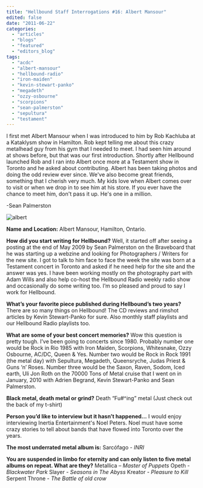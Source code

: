 ```yaml
---
title: "Hellbound Staff Interrogations #16: Albert Mansour"
edited: false
date: "2011-06-22"
categories:
  - "articles"
  - "blogs"
  - "featured"
  - "editors_blog"
tags:
  - "acdc"
  - "albert-mansour"
  - "hellbound-radio"
  - "iron-maiden"
  - "kevin-stewart-panko"
  - "megadeth"
  - "ozzy-osbourne"
  - "scorpions"
  - "sean-palmerston"
  - "sepultura"
  - "testament"
---
```


I first met Albert Mansour when I was introduced to him by Rob Kachluba at a Kataklysm show in Hamilton. Rob kept telling me about this crazy metalhead guy from his gym that I needed to meet. I had seen him around at shows before, but that was our first introduction. Shortly after Hellbound launched Rob and I ran into Albert once more at a Testament show in Toronto and he asked about contributing. Albert has been taking photos and doing the odd review ever since. We've also become great friends, something that I cherish very much. My kids love when Albert comes over to visit or when we drop in to see him at his store. If you ever have the chance to meet him, don't pass it up. He's one in a million.

\-Sean Palmerston

![](http://www.hellbound.ca/wp-content/uploads/2011/06/albert-290x192.jpg "albert")

**Name and Location:** Albert Mansour, Hamilton, Ontario.

**How did you start writing for Hellbound?** Well, it started off after seeing a posting at the end of May 2009 by Sean Palmerston on the Braveboard that he was starting up a webzine and looking for Photographers / Writers for the new site. I got to talk to him face to face the week the site was born at a Testament concert in Toronto and asked if he need help for the site and the answer was yes. I have been working mostly on the photography part with Adam Wills and also help co-host the Hellbound Radio weekly radio show and occasionally do some writing too. I’m so pleased and proud to say I work for Hellbound.

**What’s your favorite piece published during Hellbound’s two years?** There are so many things on Hellbound! The CD reviews and rimshot articles by Kevin Stewart-Panko for sure. Also monthly staff playlists and our Hellbound Radio playlists too.

**What are some of your best concert memories?** Wow this question is pretty tough. I’ve been going to concerts since 1980. Probably number one would be Rock in Rio 1985 with Iron Maiden, Scorpions, Whitesnake, Ozzy Osbourne, AC/DC, Queen & Yes. Number two would be Rock in Rock 1991 (the metal day) with Sepultura, Megadeth, Queensryche, Judas Priest & Guns ‘n’ Roses. Number three would be the Saxon, Raven, Sodom, Iced earth, Uli Jon Roth on the 70000 Tons of Metal cruise that I went on in January, 2010 with Adrien Begrand, Kevin Stewart-Panko and Sean Palmerston.

**Black metal, death metal or grind?** Death “Fu#^ing” metal (Just check out the back of my t-shirt)

**Person you’d like to interview but it hasn’t happened…** I would enjoy interviewing Inertia Entertainment's Noel Peters. Noel must have some crazy stories to tell about bands that have flowed into Toronto over the years.

**The most underrated metal album is:** Sarcófago - _INRI_

**You are suspended in limbo for eternity and can only listen to five metal albums on repeat. What are they?** Metallica – _Master of Puppets_ Opeth - _Blackwater Park_ Slayer - _Seasons in The Abyss_ Kreator - _Pleasure to Kill_ Serpent Throne - _The Battle of old crow_
